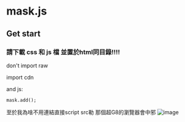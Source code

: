 # mask.js

## Get start

### 請下載 css 和 js 檔 並置於html同目錄!!!!
don't import raw

import cdn 
<code><script type="text/javascript" src="[js file]"></script></code>

and js:

<code>mask.add(<css selector>);</code>

  至於我為啥不用連結直接script src勒
  那個超G8的瀏覽器會中邪
  ![image](https://user-images.githubusercontent.com/71436697/137613864-eaebe94e-f52d-47ab-8c55-5ec7b59fe902.png)
